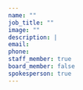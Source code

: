 ```yaml
---
name: ""
job_title: ""
image: ""
description: |
email:
phone: 
staff_member: true
board_member: false
spokesperson: true
---
```

